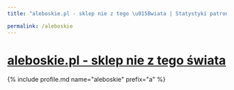 ```yaml
---
title: "aleboskie.pl - sklep nie z tego \u015Bwiata | Statystyki patronite.pl | Patromierz"

permalink: /aleboskie
---
```


# [aleboskie.pl - sklep nie z tego świata](https://patronite.pl/aleboskie)

{% include profile.md name="aleboskie" prefix="a" %}
